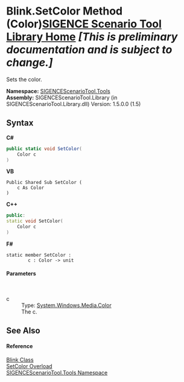 # Blink.SetColor Method (Color)<a href="https://github.com/ObiWanLansi/SIGENCE-Scenario-Tool">SIGENCE Scenario Tool Library Home</a> _**\[This is preliminary documentation and is subject to change.\]**_

Sets the color.

**Namespace:**&nbsp;<a href="ed07aae6-c2f9-b6d8-effe-51b38a92d007.md">SIGENCEScenarioTool.Tools</a><br />**Assembly:**&nbsp;SIGENCEScenarioTool.Library (in SIGENCEScenarioTool.Library.dll) Version: 1.5.0.0 (1.5)

## Syntax

**C#**<br />
``` C#
public static void SetColor(
	Color c
)
```

**VB**<br />
``` VB
Public Shared Sub SetColor ( 
	c As Color
)
```

**C++**<br />
``` C++
public:
static void SetColor(
	Color c
)
```

**F#**<br />
``` F#
static member SetColor : 
        c : Color -> unit 

```


#### Parameters
&nbsp;<dl><dt>c</dt><dd>Type: <a href="http://msdn2.microsoft.com/en-us/library/ms653055" target="_blank">System.Windows.Media.Color</a><br />The c.</dd></dl>

## See Also


#### Reference
<a href="fb5fc065-f60c-814c-0f29-c42e943d6c4e.md">Blink Class</a><br /><a href="24d2f755-9ac5-f986-2679-aecbe808c94c.md">SetColor Overload</a><br /><a href="ed07aae6-c2f9-b6d8-effe-51b38a92d007.md">SIGENCEScenarioTool.Tools Namespace</a><br />